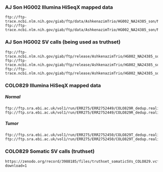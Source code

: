 ### AJ Son HG002 Illumina HiSeqX mapped data
```
ftp://ftp-trace.ncbi.nlm.nih.gov/giab/ftp/data/AshkenazimTrio/HG002_NA24385_son/NIST_Illumina_2x250bps/novoalign_bams/HG002.hs37d5.2x250.bam
ftp://ftp-trace.ncbi.nlm.nih.gov/giab/ftp/data/AshkenazimTrio/HG002_NA24385_son/NIST_Illumina_2x250bps/novoalign_bams/HG002.hs37d5.2x250.bam.bai
```
### AJ Son HG002 SV calls (being used as truthset)
```
ftp://ftp-trace.ncbi.nlm.nih.gov/giab/ftp/release/AshkenazimTrio/HG002_NA24385_son/NIST_SV_v0.6/HG002_SVs_Tier1_v0.6.vcf.gz
ftp://ftp-trace.ncbi.nlm.nih.gov/giab/ftp/release/AshkenazimTrio/HG002_NA24385_son/NIST_SV_v0.6/HG002_SVs_Tier1_v0.6.vcf.gz.tbi
ftp://ftp-trace.ncbi.nlm.nih.gov/giab/ftp/release/AshkenazimTrio/HG002_NA24385_son/NIST_SV_v0.6/HG002_SVs_Tier1_v0.6.bed
```

### COLO829 Illumina HiSeqX mapped data
##### Normal
```
ftp://ftp.sra.ebi.ac.uk/vol1/run/ERR275/ERR2752449/COLO829R_dedup.realigned.bam
ftp://ftp.sra.ebi.ac.uk/vol1/run/ERR275/ERR2752449/COLO829R_dedup.realigned.bam.bai
```
##### Tumor
```
ftp://ftp.sra.ebi.ac.uk/vol1/run/ERR275/ERR2752450/COLO829T_dedup.realigned.bam
ftp://ftp.sra.ebi.ac.uk/vol1/run/ERR275/ERR2752450/COLO829T_dedup.realigned.bam.bai
```

### COLO829 Somatic SV calls (truthset)
```
https://zenodo.org/record/3988185/files/truthset_somaticSVs_COLO829.vcf?download=1
```

